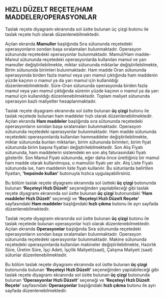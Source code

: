 ## HIZLI DÜZELT REÇETE/HAM MADDELER/OPERASYONLAR

Taslak reçete diyagramı ekranında sol üstte bulunan üç çizgi butonu ile taslak reçete hızlı olarak düzenlenebilmektedir.

Açılan ekranda **Mamuller** başlığında Sıra sütununda reçetedeki operasyonların sondan başa sıralamaları bulunmaktadır. Operasyon sütununda reçetedeki operasyonlar bulunmaktadır. Mamul/Ham madde-Mamul sütununda reçetedeki operasyonlarda kullanılan mamul ve yarı mamuller değiştirilebilmekte, miktar sütununda miktarlar değiştirilebilmekte, Birim sütununda birimleri bulunmaktadır. Ham madde Oran sütununda operasyonda birden fazla mamul veya yarı mamul çıktığında ham maddenin yüzde kaçının o mamul ya da yarı mamul için kullanıldığı düzenlenebilmektedir. Süre-Oran sütununda operasyonda birden fazla mamul veya yarı mamul çıktığında sürenin yüzde kaçının o mamul ya da yarı mamul için kullanıldığı düzenlenebilmektedir. Toplam maliyet sütununda operasyon bazlı maliyetler hesaplanmaktadır. 

Taslak reçete diyagramı ekranında sol üstte bulunan **üç çizgi** butonu ile taslak reçetede bulunan ham maddeler hızlı olarak düzenlenebilmektedir. Açılan ekranda **Ham maddeler** başlığında sıra sütununda reçetedeki operasyonların sondan başa sıralamaları bulunmaktadır. Operasyon sütununda reçetedeki operasyonlar bulunmaktadır. Ham madde sütununda reçetedeki operasyonlarda kullanılan hammaddeler değiştirilebilmekte, miktar sütununda bunları miktarları, birim sütununda birimleri, birim fiyat sütununda birim başına fiyatları değiştirilebilmektedir. Son Alış Fiyatı sütununda, ham maddelerin sistemdeki en son alış faturasındaki fiyatı gösterilir. Son Mamul Fiyatı sütununda, eğer daha önce ürettiğiniz bir mamul ham madde olarak kullanılmışsa, o mamulün fiyatı yer alır. Alış Liste Fiyatı sütununda ise, ham maddenin liste fiyatı kullanılır. Bu sütunlarda belirtilen fiyatları, **'hepsinde kullan'** butonuyla hızlıca uygulayabilirsiniz.

Bu bölüm taslak reçete diyagramı ekranında sol üstteki **üç çizgi** butonunda bulunan **‘Reçeteyi Hızlı Düzelt’** seçeneğinden yapılabileceği gibi taslak reçete diyagramı ekranında sol üstte bulunan **üç çizgi** butonundaki **‘Ham maddeler Hızlı Düzelt’** seçeneği ve **‘Reçeteyi Hızlı Düzelt Reçete’** sayfasındaki **Ham maddeler** başlığındaki **hızlı çıkma** butonu ile ayrı sayfada düzenlenebilmektedir.

Taslak reçete diyagramı ekranında sol üstte bulunan **üç çizgi** butonu ile taslak reçetede bulunan operasyonlar hızlı olarak düzenlenebilmektedir. Açılan ekranda **Operasyonlar** başlığında Sıra sütununda reçetedeki operasyonların sondan başa sıralamaları bulunmaktadır. Operasyon sütununda reçetedeki operasyonlar bulunmaktadır. Makine sütununda reçetedeki operasyonlarda kullanılan makineler değiştirilebilmekte, Hazırlık Süre, Üretim Süre, İşçi Adeti, İşçilik Maliyeti(saat), Çalışma Maliyeti (saat) sütunlar düzenlenebilmektedir. 

Bu bölüm taslak reçete diyagramı ekranında sol üstte bulunan **üç çizgi** butonunda bulunan **‘Reçeteyi Hızlı Düzelt’** seçeneğinden yapılabileceği gibi taslak reçete diyagramı ekranında sol üstte bulunan **üç çizgi** butonunda bulunan **‘Operasyonlar Hızlı Düzelt’** seçeneği ve **‘Reçeteyi Hızlı Düzelt Reçete’** sayfasındaki **Operasyonlar** başlığındaki **hızlı çıkma** butonu ile ayrı sayfada düzenlenebilmektedir.
